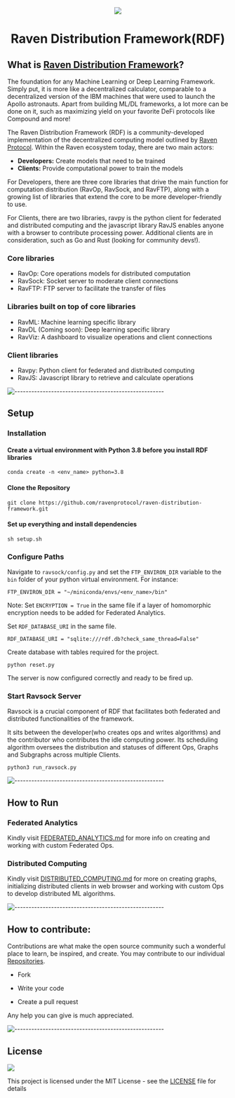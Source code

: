 <div align="center">
  <img src="https://static.wixstatic.com/media/8e555b_b0053aa9f21e4ff2bed34105ef06189d~mv2_d_4703_2828_s_4_2.png/v1/fill/w_156,h_86,al_c,q_85,usm_0.66_1.00_0.01/RP-Logo-B.webp">
<h1> Raven Distribution Framework(RDF) </h1>
</div>

## What is [Raven Distribution Framework](https://www.ravenprotocol.com)?
The foundation for any Machine Learning or Deep Learning Framework. Simply put, it is more like a decentralized calculator, comparable to a decentralized version of the IBM machines that were used to launch the Apollo astronauts. Apart from building ML/DL frameworks, a lot more can be done on it, such as maximizing yield on your favorite DeFi protocols like Compound and more!

<!-- ![-----------------------------------------------------](https://raw.githubusercontent.com/andreasbm/readme/master/assets/lines/solar.png)

## Features
 -->

The Raven Distribution Framework (RDF) is a community-developed implementation of the decentralized computing model outlined by [Raven Protocol](https://www.ravenprotocol.com/). Within the Raven ecosystem today, there are two main actors: 

* **Developers:** Create models that need to be trained
* **Clients:** Provide computational power to train the models

For Developers, there are three core libraries that drive the main function for computation distribution (RavOp, RavSock, and RavFTP), along with a growing list of libraries that extend the core to be more developer-friendly to use.

For Clients, there are two libraries, ravpy is the python client for federated and distributed computing and the javascript library RavJS enables anyone with a browser to contribute processing power. Additional clients are in consideration, such as Go and Rust (looking for community devs!).

### Core libraries

* RavOp: Core operations models for distributed computation
* RavSock: Socket server to moderate client connections
* RavFTP: FTP server to facilitate the transfer of files

### Libraries built on top of core libraries
* RavML: Machine learning specific library
* RavDL (Coming soon): Deep learning specific library
* RavViz: A dashboard to visualize operations and client connections

### Client libraries
* Ravpy: Python client for federated and distributed computing
* RavJS: Javascript library to retrieve and calculate operations

![-----------------------------------------------------](https://raw.githubusercontent.com/andreasbm/readme/master/assets/lines/solar.png)

## Setup 
    
### Installation 
   
#### Create a virtual environment with Python 3.8 before you install RDF libraries
    conda create -n <env_name> python=3.8

#### Clone the Repository
    git clone https://github.com/ravenprotocol/raven-distribution-framework.git
#### Set up everything and install dependencies
    sh setup.sh

### Configure Paths
Navigate to ```ravsock/config.py``` and set the ```FTP_ENVIRON_DIR``` variable to the ```bin``` folder of your python virtual environment. For instance: 
    
    FTP_ENVIRON_DIR = "~/miniconda/envs/<env_name>/bin"

Note: Set ```ENCRYPTION = True``` in the same file if a layer of homomorphic encryption needs to be added for Federated Analytics.

Set ```RDF_DATABASE_URI``` in the same file.

    RDF_DATABASE_URI = "sqlite:///rdf.db?check_same_thread=False"

Create database with tables required for the project.

    python reset.py  

The server is now configured correctly and ready to be fired up.

### Start Ravsock Server

Ravsock is a crucial component of RDF that facilitates both federated and distributed functionalities of the framework. 

It sits between the developer(who creates ops and writes algorithms) and the contributor who contributes the idle computing power. Its scheduling algorithm oversees the distribution and statuses of different Ops, Graphs and Subgraphs across multiple Clients. 

    python3 run_ravsock.py


![-----------------------------------------------------](https://raw.githubusercontent.com/andreasbm/readme/master/assets/lines/solar.png)


## How to Run

### Federated Analytics 

Kindly visit [FEDERATED_ANALYTICS.md](FEDERATED_ANALYTICS.md) for more info on creating and working with custom Federated Ops.

### Distributed Computing

Kindly visit [DISTRIBUTED_COMPUTING.md](DISTRIBUTED_COMPUTING.md) for more on creating graphs, initializing distributed clients in web browser and working with custom Ops to develop distributed ML algorithms.
   
![-----------------------------------------------------](https://raw.githubusercontent.com/andreasbm/readme/master/assets/lines/solar.png)


## How to contribute:

Contributions are what make the open source community such a wonderful place to learn, be inspired, and create. You may contribute to our individual [Repositories](https://github.com/ravenprotocol). 

- Fork

- Write your code

- Create a pull request

Any help you can give is much appreciated.

![-----------------------------------------------------](https://raw.githubusercontent.com/andreasbm/readme/master/assets/lines/solar.png)

## License

<a href="https://github.com/ravenprotocol/raven-distribution-framework/blob/master/LICENSE"><img src="https://img.shields.io/github/license/ravenprotocol/raven-distribution-framework"></a>

This project is licensed under the MIT License - see the [LICENSE](LICENSE) file for details